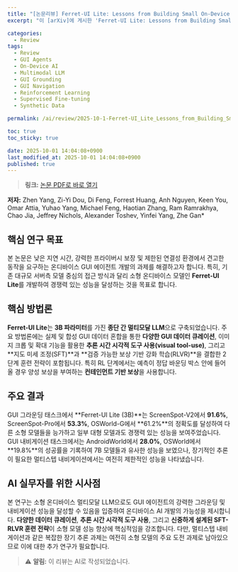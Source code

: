 ```yaml
---
title: "[논문리뷰] Ferret-UI Lite: Lessons from Building Small On-Device GUI Agents"
excerpt: "이 [arXiv]에 게시한 'Ferret-UI Lite: Lessons from Building Small On-Device GUI Agents' 논문에 대한 자세한 리뷰입니다."

categories:
  - Review
tags:
  - Review
  - GUI Agents
  - On-Device AI
  - Multimodal LLM
  - GUI Grounding
  - GUI Navigation
  - Reinforcement Learning
  - Supervised Fine-tuning
  - Synthetic Data

permalink: /ai/review/2025-10-1-Ferret-UI_Lite_Lessons_from_Building_Small_On-Device_GUI_Agents/

toc: true
toc_sticky: true

date: 2025-10-01 14:04:08+0900
last_modified_at: 2025-10-01 14:04:08+0900
published: true
---
```

> **링크:** [논문 PDF로 바로 열기](https://arxiv.org/abs/2509.26539)

**저자:** Zhen Yang, Zi-Yi Dou, Di Feng, Forrest Huang, Anh Nguyen, Keen You, Omar Attia, Yuhao Yang, Michael Feng, Haotian Zhang, Ram Ramrakhya, Chao Jia, Jeffrey Nichols, Alexander Toshev, Yinfei Yang, Zhe Gan*



## 핵심 연구 목표
본 논문은 낮은 지연 시간, 강력한 프라이버시 보장 및 제한된 연결성 환경에서 견고한 동작을 요구하는 온디바이스 GUI 에이전트 개발의 과제를 해결하고자 합니다. 특히, 기존 대규모 서버측 모델 중심의 접근 방식과 달리 소형 온디바이스 모델인 **Ferret-UI Lite**를 개발하여 경쟁력 있는 성능을 달성하는 것을 목표로 합니다.

## 핵심 방법론
**Ferret-UI Lite**는 **3B 파라미터**를 가진 **종단 간 멀티모달 LLM**으로 구축되었습니다. 주요 방법론에는 실제 및 합성 GUI 데이터 혼합을 통한 **다양한 GUI 데이터 큐레이션**, 이미지 크롭 및 확대 기능을 활용한 **추론 시간 시각적 도구 사용(visual tool-use)**, 그리고 **지도 미세 조정(SFT)**과 **검증 가능한 보상 기반 강화 학습(RLVR)**을 결합한 2단계 훈련 전략이 포함됩니다. 특히 RL 단계에서는 예측이 정답 바운딩 박스 안에 들어올 경우 양성 보상을 부여하는 **컨테인먼트 기반 보상**을 사용합니다.

## 주요 결과
GUI 그라운딩 태스크에서 **Ferret-UI Lite (3B)**는 ScreenSpot-V2에서 **91.6%**, ScreenSpot-Pro에서 **53.3%**, OSWorld-G에서 **61.2%**의 정확도를 달성하여 다른 소형 모델들을 능가하고 일부 대형 모델과도 경쟁력 있는 성능을 보여주었습니다. GUI 내비게이션 태스크에서는 AndroidWorld에서 **28.0%**, OSWorld에서 **19.8%**의 성공률을 기록하여 7B 모델들과 유사한 성능을 보였으나, 장기적인 추론이 필요한 멀티스텝 내비게이션에서는 여전히 제한적인 성능을 나타냈습니다.

## AI 실무자를 위한 시사점
본 연구는 소형 온디바이스 멀티모달 LLM으로도 GUI 에이전트의 강력한 그라운딩 및 내비게이션 성능을 달성할 수 있음을 입증하여 온디바이스 AI 개발의 가능성을 제시합니다. **다양한 데이터 큐레이션**, **추론 시간 시각적 도구 사용**, 그리고 **신중하게 설계된 SFT-RLVR 훈련 전략**이 소형 모델 성능 향상에 핵심적임을 강조합니다. 다만, 멀티스텝 내비게이션과 같은 복잡한 장기 추론 과제는 여전히 소형 모델의 주요 도전 과제로 남아있으므로 이에 대한 추가 연구가 필요합니다.

> ⚠️ **알림:** 이 리뷰는 AI로 작성되었습니다.